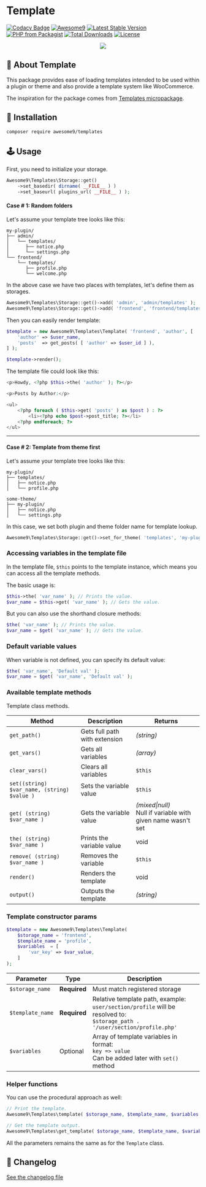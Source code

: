 # Template

[![Codacy Badge](https://api.codacy.com/project/badge/Grade/d20643c660874a8cb7b1398fca1d93bf)](https://app.codacy.com/gh/AwesomeNine/Templates?utm_source=github.com&utm_medium=referral&utm_content=AwesomeNine/Templates&utm_campaign=Badge_Grade)
[![Awesome9](https://img.shields.io/badge/Awesome-9-brightgreen)](https://awesome9.co)
[![Latest Stable Version](https://poser.pugx.org/awesome9/templates/v/stable)](https://packagist.org/packages/awesome9/templates)
[![PHP from Packagist](https://img.shields.io/packagist/php-v/awesome9/templates.svg)](https://packagist.org/packages/awesome9/templates)
[![Total Downloads](https://poser.pugx.org/awesome9/templates/downloads)](https://packagist.org/packages/awesome9/templates)
[![License](https://poser.pugx.org/awesome9/templates/license)](https://packagist.org/packages/awesome9/templates)

<p align="center">
	<img src="https://img.icons8.com/nolan/256/stocks.png" />
</p>

## 📃 About Template

This package provides ease of loading templates intended to be used within a plugin or theme and also provide a template system like WooCommerce.

The inspiration for the package comes from [Templates micropackage](https://github.com/micropackage/templates).

## 💾 Installation

``` bash
composer require awesome9/templates
```

## 🕹 Usage

First, you need to initialize your storage.

```php
Awesome9\Templates\Storage::get()
	->set_basedir( dirname( __FILE__ ) )
	->set_baseurl( plugins_url( __FILE__ ) );
```

#### Case # 1: Random folders
Let's assume your template tree looks like this:

```
my-plugin/
├── admin/
│   └── templates/
│      ├── notice.php
│      └── settings.php
└── frontend/
	└── templates/
	   ├── profile.php
	   └── welcome.php
```

In the above case we have two places with templates, let's define them as storages.

```php
Awesome9\Templates\Storage::get()->add( 'admin', 'admin/templates' );
Awesome9\Templates\Storage::get()->add( 'frontend', 'frontend/templates' );
```

Then you can easily render template:

```php
$template = new Awesome9\Templates\Template( 'frontend', 'author', [
	'author' => $user_name,
	'posts'  => get_posts( [ 'author' => $user_id ] ),
] );

$template->render();
```

The template file could look like this:

```php
<p>Howdy, <?php $this->the( 'author' ); ?></p>

<p>Posts by Author:</p>

<ul>
	<?php foreach ( $this->get( 'posts' ) as $post ) : ?>
		<li><?php echo $post->post_title; ?></li>
	<?php endforeach; ?>
</ul>
```

----------------------

#### Case # 2: Template from theme first
Let's assume your template tree looks like this:

```
my-plugin/
├── templates/
│   ├── notice.php
│   └── profile.php

some-theme/
├── my-plugin/
│   ├── notice.php
│   └── settings.php
```

In this case, we set both plugin and theme folder name for template lookup.

```php
Awesome9\Templates\Storage::get()->set_for_theme( 'templates', 'my-plugin' );
```

### Accessing variables in the template file

In the template file, `$this` points to the template instance, which means you can access all the template methods.

The basic usage is:

```php
$this->the( 'var_name' ); // Prints the value.
$var_name = $this->get( 'var_name' ); // Gets the value.
```

But you can also use the shorthand closure methods:

```php
$the( 'var_name' ); // Prints the value.
$var_name = $get( 'var_name' ); // Gets the value.
```

### Default variable values

When variable is not defined, you can specify its default value:

```php
$the( 'var_name', 'Default val' );
$var_name = $get( 'var_name', 'Default val' );
```

### Available template methods

Template class methods.

| Method                                          | Description                       | Returns                                                      |
| ----------------------------------------------- | --------------------------------- | ------------------------------------------------------------ |
| ```get_path()```                                | Gets full path with extension     | *(string)*                                                   |
| ```get_vars()```                                | Gets all variables                | *(array)*                                                    |
| ```clear_vars()```                              | Clears all variables              | `$this`                                                      |
| ```set((string) $var_name, (string) $value )``` | Sets the variable value           | `$this`                                                      |
| ```get( (string) $var_name )```                 | Gets the variable value           | *(mixed\|null)*<br />Null if variable with given name wasn't set |
| ```the( (string) $var_name )```                 | Prints the variable value         | void                                                         |
| ```remove( (string) $var_name )```              | Removes the variable              | `$this`                                                      |
| ```render()```                                  | Renders the template              | void                                                         |
| ```output()```                                  | Outputs the template              | *(string)*                                                   |

### Template constructor params

```php
$template = new Awesome9\Templates\Template(
	$storage_name = 'frontend',
	$template_name = 'profile',
	$variables  = [
		'var_key' => $var_value,
	]
);
```

| Parameter            | Type         | Description                                                  |
| -------------------- | ------------ | ------------------------------------------------------------ |
| ```$storage_name```  | **Required** | Must match registered storage                                |
| ```$template_name``` | **Required** | Relative template path, example:<br />`user/section/profile` will be resolved to:<br />`$storage_path . '/user/section/profile.php'` |
| ```$variables```     | Optional     | Array of template variables in format:<br />`key => value`<br />Can be added later with `set()` method |

### Helper functions

You can use the procedural approach as well:

```php
// Print the template.
Awesome9\Templates\template( $storage_name, $template_name, $variables );

// Get the template output.
Awesome9\Templates\get_template( $storage_name, $template_name, $variables );
```

All the parameters remains the same as for the `Template` class.


## 📖 Changelog

[See the changelog file](./CHANGELOG.md)
